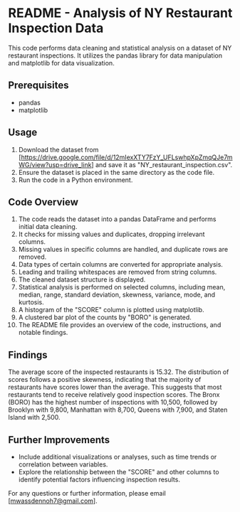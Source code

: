 # README - Analysis of NY Restaurant Inspection Data

This code performs data cleaning and statistical analysis on a dataset of NY restaurant inspections. It utilizes the pandas library for data manipulation and matplotlib for data visualization.

## Prerequisites
- pandas
- matplotlib

## Usage
1. Download the dataset from [https://drive.google.com/file/d/12mIexXTY7FzY_UFLswhpXpZmqQJe7mWG/view?usp=drive_link] and save it as "NY_restaurant_inspection.csv".
2. Ensure the dataset is placed in the same directory as the code file.
3. Run the code in a Python environment.

## Code Overview
1. The code reads the dataset into a pandas DataFrame and performs initial data cleaning.
2. It checks for missing values and duplicates, dropping irrelevant columns.
3. Missing values in specific columns are handled, and duplicate rows are removed.
4. Data types of certain columns are converted for appropriate analysis.
5. Leading and trailing whitespaces are removed from string columns.
6. The cleaned dataset structure is displayed.
7. Statistical analysis is performed on selected columns, including mean, median, range, standard deviation, skewness, variance, mode, and kurtosis.
8. A histogram of the "SCORE" column is plotted using matplotlib.
9. A clustered bar plot of the counts by "BORO" is generated.
10. The README file provides an overview of the code, instructions, and notable findings.

## Findings
The average score of the inspected restaurants is 15.32.
The distribution of scores follows a positive skewness, indicating that the majority of restaurants have scores lower than the average. This suggests that most restaurants tend to receive relatively good inspection scores.
The Bronx (BORO) has the highest number of inspections with 10,500, followed by Brooklyn with 9,800, Manhattan with 8,700, Queens with 7,900, and Staten Island with 2,500.

## Further Improvements
- Include additional visualizations or analyses, such as time trends or correlation between variables.
- Explore the relationship between the "SCORE" and other columns to identify potential factors influencing inspection results.

For any questions or further information, please email [mwassdennoh7@gmail.com].

